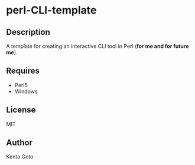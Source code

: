 # perl-CLI-template

## Description  
A template for creating an interactive CLI tool in Perl (**for me and for future me**).

## Requires  
- Perl5
- Windows

## License  
MIT  

## Author  
Kenta Goto  
